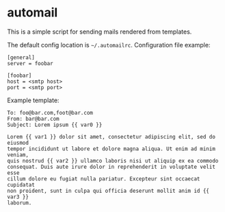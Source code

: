 automail
========

This is a simple script for sending mails rendered from templates.

The default config location is `~/.automailrc`. Configuration file example:

    [general]
    server = foobar

    [foobar]
    host = <smtp host>
    port = <smtp port>

Example template:

    To: foo@bar.com,foot@bar.com
    From: bar@bar.com
    Subject: Lorem ipsum {{ var0 }}

    Lorem {{ var1 }} dolor sit amet, consectetur adipiscing elit, sed do eiusmod
    tempor incididunt ut labore et dolore magna aliqua. Ut enim ad minim veniam,
    quis nostrud {{ var2 }} ullamco laboris nisi ut aliquip ex ea commodo
    consequat. Duis aute irure dolor in reprehenderit in voluptate velit esse
    cillum dolore eu fugiat nulla pariatur. Excepteur sint occaecat cupidatat
    non proident, sunt in culpa qui officia deserunt mollit anim id {{ var3 }}
    laborum.
